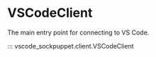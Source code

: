 # VSCodeClient

The main entry point for connecting to VS Code.

::: vscode_sockpuppet.client.VSCodeClient
